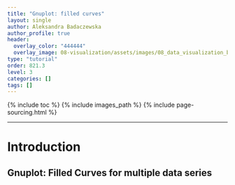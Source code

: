 ```yaml
---
title: "Gnuplot: filled curves"
layout: single
author: Aleksandra Badaczewska
author_profile: true
header:
  overlay_color: "444444"
  overlay_image: 08-visualization/assets/images/08_data_visualization_banner.png
type: "tutorial"
order: 821.3
level: 3
categories: []
tags: []
---
```


{% include toc %}
{% include images_path %}
{% include page-sourcing.html %}

---


# Introduction

## Gnuplot: Filled Curves for multiple data series
